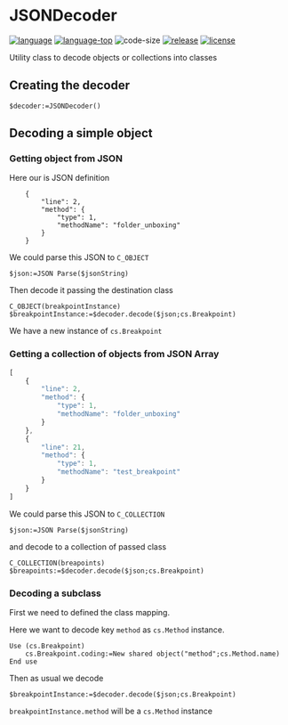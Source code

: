 # JSONDecoder

[![language][code-shield]][code-url]
[![language-top][code-top]][code-url]
![code-size][code-size]
[![release][release-shield]][release-url]
[![license][license-shield]][license-url]

Utility class to decode objects or collections into classes

## Creating the decoder

```4d
$decoder:=JSONDecoder()
```

## Decoding a simple object

### Getting object from JSON

Here our is JSON definition

```
	{
		"line": 2,
		"method": {
			"type": 1,
			"methodName": "folder_unboxing"
		}
	}
```

We could parse this JSON to `C_OBJECT`

```4d
$json:=JSON Parse($jsonString)
```

Then decode it passing the destination class

```4d
C_OBJECT(breakpointInstance)
$breakpointInstance:=$decoder.decode($json;cs.Breakpoint)
```

We have a new instance of `cs.Breakpoint`

### Getting a collection of objects from JSON Array

```javascript
[
	{
		"line": 2,
		"method": {
			"type": 1,
			"methodName": "folder_unboxing"
		}
	},
	{
		"line": 21,
		"method": {
			"type": 1,
			"methodName": "test_breakpoint"
		}
	}
]
```

We could parse this JSON to `C_COLLECTION`

```4d
$json:=JSON Parse($jsonString)
```
 and decode to a collection of passed class
```4d
C_COLLECTION(breapoints)
$breapoints:=$decoder.decode($json;cs.Breakpoint)
```

### Decoding a subclass

First we need to defined the class mapping.

Here we want to decode key `method` as `cs.Method` instance.

```4d
Use (cs.Breakpoint)
	cs.Breakpoint.coding:=New shared object("method";cs.Method.name)
End use
```
Then as usual we decode

```4d
$breakpointInstance:=$decoder.decode($json;cs.Breakpoint)
```

`breakpointInstance.method` will be a `cs.Method` instance

<!-- MARKDOWN LINKS & IMAGES -->
<!-- https://www.markdownguide.org/basic-syntax/#reference-style-links -->
[code-shield]: https://img.shields.io/static/v1?label=language&message=4d&color=blue
[code-top]: https://img.shields.io/github/languages/top/mesopelagique/JSONDecoder.svg
[code-size]: https://img.shields.io/github/languages/code-size/mesopelagique/JSONDecoder.svg
[code-url]: https://developer.4d.com/
[release-shield]: https://img.shields.io/github/v/release/mesopelagique/JSONDecoder
[release-url]: https://github.com/mesopelagique/JSONDecoder/releases/latest
[license-shield]: https://img.shields.io/github/license/mesopelagique/JSONDecoder
[license-url]: LICENSE.md
